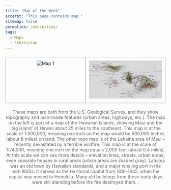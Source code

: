 ```yaml
---
title: "Map of the Week"
excerpt: "This page contains map."
sitemap: false
permalink: /exhibition/
tags:
  - Maps
  - Exhibition
---
```



<div style="display: flex; justify-content: space-between; margin: 20px 0;">
    <div style="flex-basis: 48%; border: 1px solid #ccc; padding: 10px; text-align: center; box-shadow: 0 2px 4px rgba(0, 0, 0, 0.1); ">
    <!-- <h3>Week 1</h3> -->
        <img src="../assets/map-of-the-week/images/image1.png" alt="Map 1" style="max-width: 100%; height: auto;">
    </div>
    <div style="flex-basis: 48%; border: 1px solid #ccc; padding: 10px; text-align: center; box-shadow: 0 2px 4px rgba(0, 0, 0, 0.1); align-items: flex-end;">
        <img src="../assets/map-of-the-week/images/image2.jpg" alt="Map 2" style="max-width: 100%; height: auto;">
    </div>
</div>

<p style="margin-top: 10px; font-size: 14px; color: #666; text-align: center;">These maps are both from the U.S. Geological Survey, and they show topography and man-made features (urban areas, highways, etc.).  The map on the left is part of a map of the Hawaiian Islands, showing Maui and the ‘big island’ of Hawaii about 25 miles to the southeast.  This map is at the scale of 1:500,000, meaning one inch on the map would be 500,000 inches (about 8 miles) on land.  The other topo map is of the Lahaina area of Maui – recently devastated by a terrible wildfire.  This map is at the scale of 1:24,000, meaning one inch on the map equals 2,000 feet (about 0.4 miles).  At this scale we can see more details – elevation lines, streets, urban areas, even separate houses in rural areas (urban areas are shaded gray).  Lahaina was an old town by Hawaiian standards, and a major whaling port in the mid-1800s.  It served as the territorial capital from 1810-1845, when the capital was moved to Honolulu.  Many old buildings from those early days were still standing before the fire destroyed them.  
.</p>



